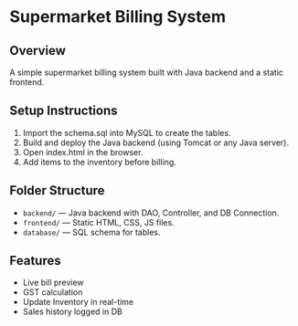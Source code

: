 # Supermarket Billing System

## Overview
A simple supermarket billing system built with Java backend and a static frontend.

## Setup Instructions

1. Import the schema.sql into MySQL to create the tables.
2. Build and deploy the Java backend (using Tomcat or any Java server).
3. Open index.html in the browser.
4. Add items to the inventory before billing.

## Folder Structure

- `backend/` — Java backend with DAO, Controller, and DB Connection.
- `frontend/` — Static HTML, CSS, JS files.
- `database/` — SQL schema for tables.

## Features
- Live bill preview
- GST calculation
- Update Inventory in real-time
- Sales history logged in DB
